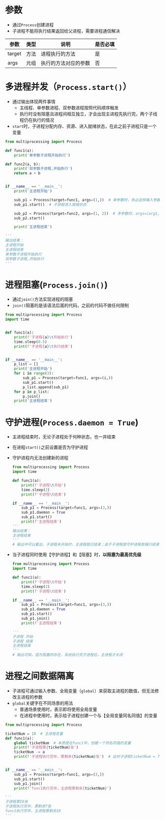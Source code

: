 # 参数
* 通过`Process`创建进程
* 子进程不能将执行结果返回给父进程，需要进程通信解决

|参数|类型|说明|是否必填|
|--|--|--|--|
|target|方法|进程执行的方法|是|
|args|元组|执行的方法对应的参数|否|


# 多进程并发（`Process.start()`）
* 通过输出体现两件事情
  * 主线程、单参数进程、双参数进程按照代码顺序触发
  * 执行时没有阻塞且进程间相互独立，才会出现主进程先执行完，两个子线程仍在执行的情况
* `start`时，子进程分配内存、资源、进入就绪状态，在此之前子进程只是一个变量

```python
from multiprocessing import Process

def func1(a):
    print('单参数子进程开始执行')

def func2(a, b):
    print('双参数子进程,开始执行')
    return a + b


if __name__ == '__main__':
    print('主进程开始')

    sub_p1 = Process(target=func1, args=(1,))  # 单参数时，务必这样输入参数：args = (args, )逗号不能少，表示参数的输入是可迭代获取的
    sub_p1.start()  # 子进程进入就绪状态

    sub_p2 = Process(target=func2, args=(1, 2))  # 多参数时，args=(arg1, arg2,)可以，args=(arg1, args2)也可以
    sub_p2.start()

    print('主进程结束')

'''
输出结果：
主进程开始
主进程结束
单参数子进程开始执行
双参数子进程,开始执行
'''
```


# 进程阻塞(`Process.join()`)
* 通过`join()`方法实现进程的阻塞
* `join()`阻塞的是该语法后面的代码，之前的代码不做任何限制

```python
from multiprocessing import Process
import time


def func1(a):
    print(f'子进程{a}\t开始执行')
    time.sleep(0.5)
    print(f'子进程{a}\t执行结束')


if __name__ == '__main__':
    p_list = []
    print('主进程开始')
    for i in range(3):
        sub_p1 = Process(target=func1, args=(i,))
        sub_p1.start()
        p_list.append(sub_p1)
    for p in p_list:
        p.join()
    print('主进程结束')
```

# 守护进程(`Process.daemon = True`)
* 主进程结束时，无论子进程处于何种状态，也一并结束
* 在进程`start()`之前设置是否为守护进程
* 守护进程内无法创建新的进程
    ```python
    from multiprocessing import Process
    import time

    def func1(a):
        print(f'子进程\t开始')
        time.sleep(2)
        print(f'子进程\t结束')

    if __name__ == '__main__':
        sub_p1 = Process(target=func1, args=(3,))
        sub_p1.daemon = True
        sub_p1.start()
        print(f'主进程结束')
    '''
    输出结果：
    主进程结束
    '''
    # 输出中可以看出，子进程未开始时，主进程就已结束；由于子进程是守护进程故强行结束
    ```
  

* 当子进程同时使用【守护进程】和【阻塞】时，**以阻塞为最高优先级**
    ```python
    from multiprocessing import Process
    import time

    def func1(a):
        print(f'子进程\t开始')
        time.sleep(2)
        print(f'子进程\t结束')

    if __name__ == '__main__':
        sub_p1 = Process(target=func1, args=(3,))
        sub_p1.daemon = True
        sub_p1.start()
        sub_p1.join()
        print(f'主进程结束')

    '''
    子进程	开始
    子进程	结束
    主进程结束
    '''
    # 输出可知，因为阻塞的存在，系统执行完子进程后，主进程才关闭
    ```

# 进程之间数据隔离
* 子进程可通过输入参数、全局变量（`global`）来获取主进程的数值，但无法修改主进程的参数
* `global`关键字在不同场景的用法
  * 普通场景使用时，表示即将使用全局变量
  * 在进程中使用时，表示给子进程创建一个与【全局变量同名同值】的变量
```python
from multiprocessing import Process

ticketNum = 10  # 主进程变量
def func1(a):
    global ticketNum  # 本质是在func1中，创建一个同名同值的变量
    print(f'子进程票{ticketNum}张')
    ticketNum -= a
    print(f'子进程执行完毕，票剩余{ticketNum}张')  # 此时子进程ticketNum = 7；而主进程ticketNum = 10未改变


if __name__ == '__main__':
    sub_p1 = Process(target=func1, args=(3,))
    sub_p1.start()  
    sub_p1.join()
    print(f'func1执行完毕，主进程票剩余{ticketNum}')

'''
子进程票10张
子进程执行完毕，票剩余7张
func1执行完毕，主进程票剩余10
'''
```